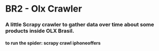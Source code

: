 # BR2 - Olx Crawler

### A little Scrapy crawler to gather data over time about some products inside OLX Brasil.

#### to run the spider: scrapy crawl iphoneoffers
